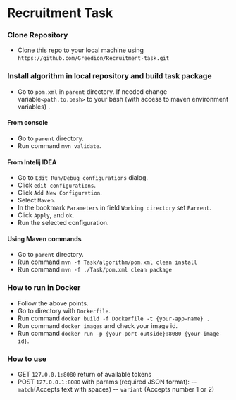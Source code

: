 # Recruitment Task 

### Clone Repository
- Clone this repo to your local machine using `https://github.com/Greedion/Recruitment-task.git`

### Install algorithm in local repository and build task package
- Go to `pom.xml` in `parent` directory. If needed change variable`<path.to.bash>` to your bash (with access to maven environment variables) .
#### From console
- Go to `parent` directory.
- Run command  `mvn validate`.
#### From Intelij IDEA
- Go to `Edit Run/Debug configurations` dialog.
- Click `edit configurations`.
- Click `Add New Configuration`.
- Select `Maven`.
- In the bookmark `Parameters` in field `Working directory` set `Parrent`.
- Click `Apply`, and `ok`.
- Run the selected configuration.
#### Using Maven commands
- Go to `parent` directory.
- Run command `mvn -f Task/algorithm/pom.xml clean install`
- Run command `mvn -f ./Task/pom.xml clean package`

### How to run in Docker
- Follow the above points.
- Go to directory with `Dockerfile`.
- Run command `docker build -f Dockerfile -t {your-app-name} . `
- Run command `docker images` and check your image id.
- Run command `docker run -p {your-port-outside}:8080 {your-image-id}`.


### How to use 

- GET  `127.0.0.1:8080` return of available tokens
- POST `127.0.0.1:8080` with params (required JSON format):
-- `match`(Accepts text with spaces)
-- `variant` (Accepts number 1 or 2)
